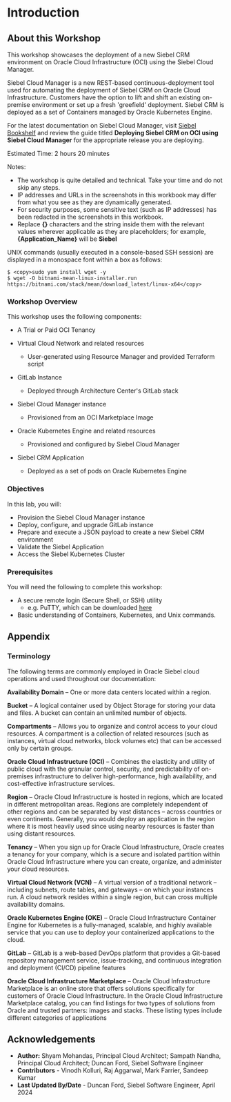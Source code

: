 # Introduction

## About this Workshop

This workshop showcases the deployment of a new Siebel CRM environment on Oracle Cloud Infrastructure (OCI) using the Siebel Cloud Manager.

Siebel Cloud Manager is a new REST-based continuous-deployment tool used for automating the deployment of Siebel CRM on Oracle Cloud Infrastructure. Customers have the option to lift and shift an existing on-premise environment or set up a fresh 'greefield' deployment. Siebel CRM is deployed as a set of Containers managed by Oracle Kubernetes Engine.

For the latest documentation on Siebel Cloud Manager, visit [Siebel Bookshelf](https://www.oracle.com/documentation/siebel-crm-libraries.html) and review the guide titled **Deploying Siebel CRM on OCI using Siebel Cloud Manager** for the appropriate release you are deploying.

Estimated Time: 2 hours 20 minutes

Notes:

* The workshop is quite detailed and technical. Take your time and do not skip any steps.
* IP addresses and URLs in the screenshots in this workbook may differ from what you see as they are dynamically generated.
* For security purposes, some sensitive text (such as IP addresses) has been redacted in the screenshots in this workbook.
* Replace **{}** characters and the string inside them with the relevant values wherever applicable as they are placeholders; for example, **{Application_Name}** will be **Siebel**

UNIX commands (usually executed in a console-based SSH session) are displayed in a monospace font within a box as follows:

```
$ <copy>sudo yum install wget -y
$ wget -O bitnami-mean-linux-installer.run https://bitnami.com/stack/mean/download_latest/linux-x64</copy>
```

### Workshop Overview

This workshop uses the following components:

* A Trial or Paid OCI Tenancy

* Virtual Cloud Network and related resources
  - User-generated using Resource Manager and provided Terraform script

* GitLab Instance
  - Deployed through Architecture Center's GitLab stack

* Siebel Cloud Manager instance
  - Provisioned from an OCI Marketplace Image

* Oracle Kubernetes Engine and related resources
  - Provisioned and configured by Siebel Cloud Manager

* Siebel CRM Application
  - Deployed as a set of pods on Oracle Kubernetes Engine


### Objectives

In this lab, you will:
* Provision the Siebel Cloud Manager instance
* Deploy, configure, and upgrade GitLab instance
* Prepare and execute a JSON payload to create a new Siebel CRM environment
* Validate the Siebel Application
* Access the Siebel Kubernetes Cluster


### Prerequisites

You will need the following to complete this workshop:

* A secure remote login (Secure Shell, or SSH) utility
  - e.g. PuTTY, which can be downloaded [here](https://www.ssh.com/ssh/putty/download)
* Basic understanding of Containers, Kubernetes, and Unix commands.

## Appendix
### Terminology

The following terms are commonly employed in Oracle Siebel cloud operations and used throughout our documentation:

**Availability Domain** – One or more data centers located within a region.

**Bucket** – A logical container used by Object Storage for storing your data and files. A bucket can contain an unlimited number of objects.

**Compartments** – Allows you to organize and control access to your cloud resources. A compartment is a collection of related resources (such as instances, virtual cloud networks, block volumes etc) that can be accessed only by certain groups.

**Oracle Cloud Infrastructure (OCI)** – Combines the elasticity and utility of public cloud with the granular control, security, and predictability of on-premises infrastructure to deliver high-performance, high availability, and cost-effective infrastructure services.

**Region** – Oracle Cloud Infrastructure is hosted in regions, which are located in different metropolitan areas. Regions are completely independent of other regions and can be separated by vast distances – across countries or even continents. Generally, you would deploy an application in the region where it is most heavily used since using nearby resources is faster than using distant resources.

**Tenancy** – When you sign up for Oracle Cloud Infrastructure, Oracle creates a tenancy for your company, which is a secure and isolated partition within Oracle Cloud Infrastructure where you can create, organize, and administer your cloud resources.

**Virtual Cloud Network (VCN)** – A virtual version of a traditional network – including subnets, route tables, and gateways – on which your instances run. A cloud network resides within a single region, but can cross multiple availability domains.

**Oracle Kubernetes Engine (OKE)** – Oracle Cloud Infrastructure Container Engine for Kubernetes is a fully-managed, scalable, and highly available service that you can use to deploy your containerized applications to the cloud.

**GitLab** – GitLab is a web-based DevOps platform that provides a Git-based repository management service, issue-tracking, and continuous integration and deployment (CI/CD) pipeline features

**Oracle Cloud Infrastructure Marketplace** – Oracle Cloud Infrastructure Marketplace is an online store that offers solutions specifically for customers of Oracle Cloud Infrastructure. In the Oracle Cloud Infrastructure Marketplace catalog, you can find listings for two types of solutions from Oracle and trusted partners: images and stacks. These listing types include different categories of applications

## Acknowledgements

* **Author:** Shyam Mohandas, Principal Cloud Architect; Sampath Nandha, Principal Cloud Architect; Duncan Ford, Siebel Software Engineer
* **Contributors** - Vinodh Kolluri, Raj Aggarwal, Mark Farrier, Sandeep Kumar
* **Last Updated By/Date** - Duncan Ford, Siebel Software Engineer, April 2024
